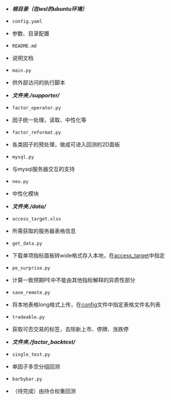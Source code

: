 - ***根目录（在wsl的ubuntu环境）***
- `config.yaml`
- 参数、目录配置
- `README.md`
- 说明文档
- `main.py`
- 供外部访问的执行脚本


- ***文件夹./supporter/***
- `factor_operator.py`
- 因子统一处理，读取、中性化等
- `factor_reformat.py`
- 各类因子的预处理，做成可进入回测的2D面板
- `mysql.py`
- 与mysql服务器交互的支持
- `neu.py`
- 中性化模块


- ***文件夹./data/***
- `access_target.xlsx`
- 所需获取的服务器表格信息
- `get_data.py`
- 下载单项指标面板转wide格式存入本地，在[access_target](./data/access_target.xlsx)中指定
- `pe_surprise.py`
- 计算一致预期PE中不能由其他指标解释的异质性部分
- `save_remote.py`
- 将本地表格long格式上传，在[config](./config.yaml)文件中指定表格文件名列表
- `tradeable.py`
- 获取可否交易的标签，去除新上市、停牌、涨跌停


- ***文件夹./factor_backtest/***
- `single_test.py`
- 单因子多空分组回测
- `barbybar.py`
- （待完成）由持仓权重回测
